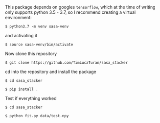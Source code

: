 This package depends on  googles `tensorflow`, which at the time of writing only supports python 3.5 - 3.7, so I recommend creating a virtual environment:

`$ python3.7 -m venv sasa-venv`

and activating it

`$ source sasa-venv/bin/activate`

Now clone this repository

`$ git clone https://github.com/TimLucaTuran/sasa_stacker`

cd into the repository and install the package

`$ cd sasa_stacker`

`$ pip install .`

Test if everything worked

`$ cd sasa_stacker`

`$ python fit.py data/test.npy`
